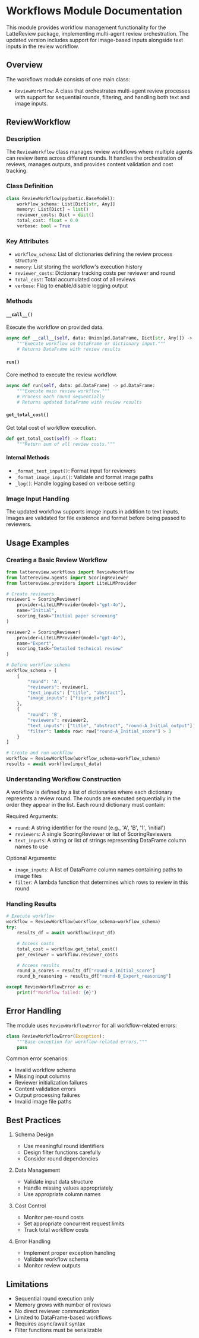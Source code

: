 # Workflows Module Documentation

This module provides workflow management functionality for the LatteReview package, implementing multi-agent review orchestration. The updated version includes support for image-based inputs alongside text inputs in the review workflow.

## Overview

The workflows module consists of one main class:

- `ReviewWorkflow`: A class that orchestrates multi-agent review processes with support for sequential rounds, filtering, and handling both text and image inputs.

## ReviewWorkflow

### Description

The `ReviewWorkflow` class manages review workflows where multiple agents can review items across different rounds. It handles the orchestration of reviews, manages outputs, and provides content validation and cost tracking.

### Class Definition

```python
class ReviewWorkflow(pydantic.BaseModel):
    workflow_schema: List[Dict[str, Any]]
    memory: List[Dict] = list()
    reviewer_costs: Dict = dict()
    total_cost: float = 0.0
    verbose: bool = True
```

### Key Attributes

- `workflow_schema`: List of dictionaries defining the review process structure
- `memory`: List storing the workflow's execution history
- `reviewer_costs`: Dictionary tracking costs per reviewer and round
- `total_cost`: Total accumulated cost of all reviews
- `verbose`: Flag to enable/disable logging output

### Methods

#### `__call__()`

Execute the workflow on provided data.

```python
async def __call__(self, data: Union[pd.DataFrame, Dict[str, Any]]) -> pd.DataFrame:
    """Execute workflow on DataFrame or dictionary input."""
    # Returns DataFrame with review results
```

#### `run()`

Core method to execute the review workflow.

```python
async def run(self, data: pd.DataFrame) -> pd.DataFrame:
    """Execute main review workflow."""
    # Process each round sequentially
    # Returns updated DataFrame with review results
```

#### `get_total_cost()`

Get total cost of workflow execution.

```python
def get_total_cost(self) -> float:
    """Return sum of all review costs."""
```

#### Internal Methods

- `_format_text_input()`: Format input for reviewers
- `_format_image_input()`: Validate and format image paths
- `_log()`: Handle logging based on verbose setting

### Image Input Handling

The updated workflow supports image inputs in addition to text inputs. Images are validated for file existence and format before being passed to reviewers.

## Usage Examples

### Creating a Basic Review Workflow

```python
from lattereview.workflows import ReviewWorkflow
from lattereview.agents import ScoringReviewer
from lattereview.providers import LiteLLMProvider

# Create reviewers
reviewer1 = ScoringReviewer(
    provider=LiteLLMProvider(model="gpt-4o"),
    name="Initial",
    scoring_task="Initial paper screening"
)

reviewer2 = ScoringReviewer(
    provider=LiteLLMProvider(model="gpt-4o"),
    name="Expert",
    scoring_task="Detailed technical review"
)

# Define workflow schema
workflow_schema = [
    {
        "round": 'A',
        "reviewers": reviewer1,
        "text_inputs": ["title", "abstract"],
        "image_inputs": ["figure_path"]
    },
    {
        "round": 'B',
        "reviewers": reviewer2,
        "text_inputs": ["title", "abstract", "round-A_Initial_output"],
        "filter": lambda row: row["round-A_Initial_score"] > 3
    }
]

# Create and run workflow
workflow = ReviewWorkflow(workflow_schema=workflow_schema)
results = await workflow(input_data)
```

### Understanding Workflow Construction

A workflow is defined by a list of dictionaries where each dictionary represents a review round. The rounds are executed sequentially in the order they appear in the list. Each round dictionary must contain:

Required Arguments:

- `round`: A string identifier for the round (e.g., 'A', 'B', '1', 'initial')
- `reviewers`: A single ScoringReviewer or list of ScoringReviewers
- `text_inputs`: A string or list of strings representing DataFrame column names to use

Optional Arguments:

- `image_inputs`: A list of DataFrame column names containing paths to image files
- `filter`: A lambda function that determines which rows to review in this round

### Handling Results

```python
# Execute workflow
workflow = ReviewWorkflow(workflow_schema=workflow_schema)
try:
    results_df = await workflow(input_df)

    # Access costs
    total_cost = workflow.get_total_cost()
    per_reviewer = workflow.reviewer_costs

    # Access results
    round_a_scores = results_df["round-A_Initial_score"]
    round_b_reasoning = results_df["round-B_Expert_reasoning"]

except ReviewWorkflowError as e:
    print(f"Workflow failed: {e}")
```

## Error Handling

The module uses `ReviewWorkflowError` for all workflow-related errors:

```python
class ReviewWorkflowError(Exception):
    """Base exception for workflow-related errors."""
    pass
```

Common error scenarios:

- Invalid workflow schema
- Missing input columns
- Reviewer initialization failures
- Content validation errors
- Output processing failures
- Invalid image file paths

## Best Practices

1. Schema Design

   - Use meaningful round identifiers
   - Design filter functions carefully
   - Consider round dependencies

2. Data Management

   - Validate input data structure
   - Handle missing values appropriately
   - Use appropriate column names

3. Cost Control

   - Monitor per-round costs
   - Set appropriate concurrent request limits
   - Track total workflow costs

4. Error Handling
   - Implement proper exception handling
   - Validate workflow schema
   - Monitor review outputs

## Limitations

- Sequential round execution only
- Memory grows with number of reviews
- No direct reviewer communication
- Limited to DataFrame-based workflows
- Requires async/await syntax
- Filter functions must be serializable
